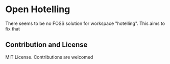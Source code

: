 Open Hotelling
==============

There seems to be no FOSS solution for workspace "hotelling". This aims to fix that

Contribution and License
------------------------
MIT License. Contributions are welcomed
